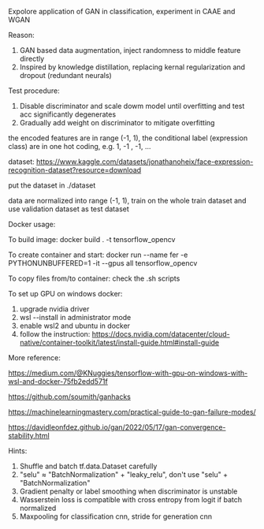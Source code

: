 Expolore application of GAN in classification, experiment in CAAE and WGAN

Reason:
1. GAN based data augmentation, inject randomness to middle feature directly
2. Inspired by knowledge distillation, replacing kernal regularization and dropout (redundant neurals)

Test procedure:
1. Disable discriminator and scale dowm model until overfitting and test acc significantly degenerates
2. Gradually add weight on discriminator to mitigate overfitting

the encoded features are in range (-1, 1), the conditional label (expression class) are in one hot coding, e.g. 1, -1 , -1, ...

dataset: https://www.kaggle.com/datasets/jonathanoheix/face-expression-recognition-dataset?resource=download

put the dataset in ./dataset

data are normalized into range (-1, 1), train on the whole train dataset and use validation dataset as test dataset

Docker usage:

To build image: docker build . -t tensorflow_opencv

To create container and start: docker run --name fer -e PYTHONUNBUFFERED=1 -it --gpus all tensorflow_opencv

To copy files from/to container: check the .sh scripts

To set up GPU on windows docker:
1. upgrade nvidia driver
2. wsl --install in administrator mode
3. enable wsl2 and ubuntu in docker
4. follow the instruction: https://docs.nvidia.com/datacenter/cloud-native/container-toolkit/latest/install-guide.html#install-guide

More reference:

https://medium.com/@KNuggies/tensorflow-with-gpu-on-windows-with-wsl-and-docker-75fb2edd571f

https://github.com/soumith/ganhacks

https://machinelearningmastery.com/practical-guide-to-gan-failure-modes/

https://davidleonfdez.github.io/gan/2022/05/17/gan-convergence-stability.html

Hints:
1. Shuffle and batch tf.data.Dataset carefully
2. "selu" ≈ "BatchNormalization" + "leaky_relu", don't use "selu" + "BatchNormalization"
3. Gradient penalty or label smoothing when discriminator is unstable
4. Wasserstein loss is compatible with cross entropy from logit if batch normalized
5. Maxpooling for classification cnn, stride for generation cnn